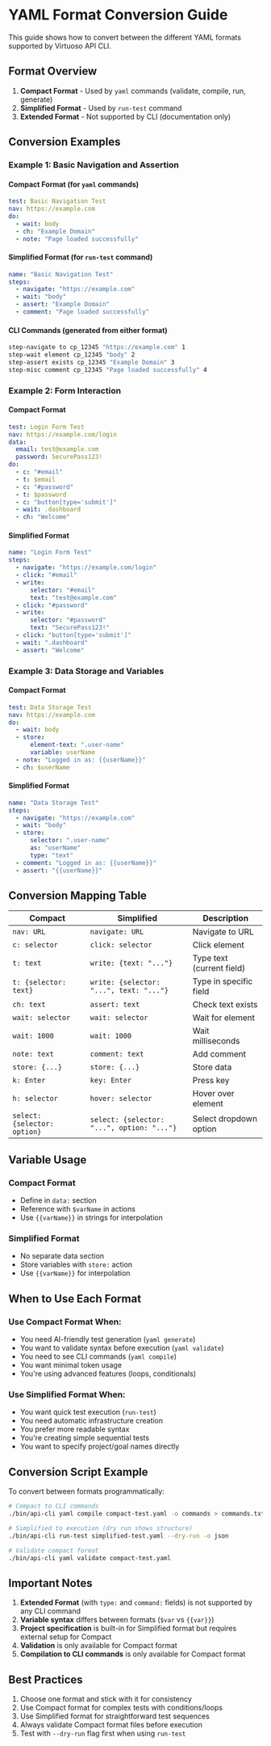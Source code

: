 # YAML Format Conversion Guide

This guide shows how to convert between the different YAML formats supported by Virtuoso API CLI.

## Format Overview

1. **Compact Format** - Used by `yaml` commands (validate, compile, run, generate)
2. **Simplified Format** - Used by `run-test` command
3. **Extended Format** - Not supported by CLI (documentation only)

## Conversion Examples

### Example 1: Basic Navigation and Assertion

#### Compact Format (for `yaml` commands)

```yaml
test: Basic Navigation Test
nav: https://example.com
do:
  - wait: body
  - ch: "Example Domain"
  - note: "Page loaded successfully"
```

#### Simplified Format (for `run-test` command)

```yaml
name: "Basic Navigation Test"
steps:
  - navigate: "https://example.com"
  - wait: "body"
  - assert: "Example Domain"
  - comment: "Page loaded successfully"
```

#### CLI Commands (generated from either format)

```bash
step-navigate to cp_12345 "https://example.com" 1
step-wait element cp_12345 "body" 2
step-assert exists cp_12345 "Example Domain" 3
step-misc comment cp_12345 "Page loaded successfully" 4
```

### Example 2: Form Interaction

#### Compact Format

```yaml
test: Login Form Test
nav: https://example.com/login
data:
  email: test@example.com
  password: SecurePass123!
do:
  - c: "#email"
  - t: $email
  - c: "#password"
  - t: $password
  - c: "button[type='submit']"
  - wait: .dashboard
  - ch: "Welcome"
```

#### Simplified Format

```yaml
name: "Login Form Test"
steps:
  - navigate: "https://example.com/login"
  - click: "#email"
  - write:
      selector: "#email"
      text: "test@example.com"
  - click: "#password"
  - write:
      selector: "#password"
      text: "SecurePass123!"
  - click: "button[type='submit']"
  - wait: ".dashboard"
  - assert: "Welcome"
```

### Example 3: Data Storage and Variables

#### Compact Format

```yaml
test: Data Storage Test
nav: https://example.com
do:
  - wait: body
  - store:
      element-text: ".user-name"
      variable: userName
  - note: "Logged in as: {{userName}}"
  - ch: $userName
```

#### Simplified Format

```yaml
name: "Data Storage Test"
steps:
  - navigate: "https://example.com"
  - wait: "body"
  - store:
      selector: ".user-name"
      as: "userName"
      type: "text"
  - comment: "Logged in as: {{userName}}"
  - assert: "{{userName}}"
```

## Conversion Mapping Table

| Compact                      | Simplified                                 | Description               |
| ---------------------------- | ------------------------------------------ | ------------------------- |
| `nav: URL`                   | `navigate: URL`                            | Navigate to URL           |
| `c: selector`                | `click: selector`                          | Click element             |
| `t: text`                    | `write: {text: "..."}`                     | Type text (current field) |
| `t: {selector: text}`        | `write: {selector: "...", text: "..."}`    | Type in specific field    |
| `ch: text`                   | `assert: text`                             | Check text exists         |
| `wait: selector`             | `wait: selector`                           | Wait for element          |
| `wait: 1000`                 | `wait: 1000`                               | Wait milliseconds         |
| `note: text`                 | `comment: text`                            | Add comment               |
| `store: {...}`               | `store: {...}`                             | Store data                |
| `k: Enter`                   | `key: Enter`                               | Press key                 |
| `h: selector`                | `hover: selector`                          | Hover over element        |
| `select: {selector: option}` | `select: {selector: "...", option: "..."}` | Select dropdown option    |

## Variable Usage

### Compact Format

- Define in `data:` section
- Reference with `$varName` in actions
- Use `{{varName}}` in strings for interpolation

### Simplified Format

- No separate data section
- Store variables with `store:` action
- Use `{{varName}}` for interpolation

## When to Use Each Format

### Use Compact Format When:

- You need AI-friendly test generation (`yaml generate`)
- You want to validate syntax before execution (`yaml validate`)
- You need to see CLI commands (`yaml compile`)
- You want minimal token usage
- You're using advanced features (loops, conditionals)

### Use Simplified Format When:

- You want quick test execution (`run-test`)
- You need automatic infrastructure creation
- You prefer more readable syntax
- You're creating simple sequential tests
- You want to specify project/goal names directly

## Conversion Script Example

To convert between formats programmatically:

```bash
# Compact to CLI commands
./bin/api-cli yaml compile compact-test.yaml -o commands > commands.txt

# Simplified to execution (dry run shows structure)
./bin/api-cli run-test simplified-test.yaml --dry-run -o json

# Validate compact format
./bin/api-cli yaml validate compact-test.yaml
```

## Important Notes

1. **Extended Format** (with `type:` and `command:` fields) is not supported by any CLI command
2. **Variable syntax** differs between formats (`$var` vs `{{var}}`)
3. **Project specification** is built-in for Simplified format but requires external setup for Compact
4. **Validation** is only available for Compact format
5. **Compilation to CLI commands** is only available for Compact format

## Best Practices

1. Choose one format and stick with it for consistency
2. Use Compact format for complex tests with conditions/loops
3. Use Simplified format for straightforward test sequences
4. Always validate Compact format files before execution
5. Test with `--dry-run` flag first when using `run-test`
